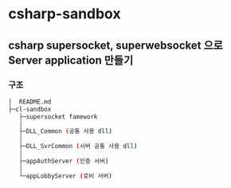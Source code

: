 # csharp-sandbox
## csharp supersocket, superwebsocket 으로 Server application 만들기


### 구조

```sh
│  README.md
├─cl-sandbox
   ├─supersocket famework
   │ 
   ├─DLL_Common (공통 사용 dll)
   │
   ├─DLL_SvrCommon (서버 공통 사용 dll)
   │ 
   ├─appAuthServer (인증 서버)
   │ 
   └─appLobbyServer (로비 서버)

```
